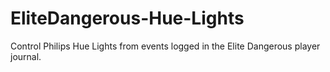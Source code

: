 # EliteDangerous-Hue-Lights
Control Philips Hue Lights from events logged in the Elite Dangerous player journal.

